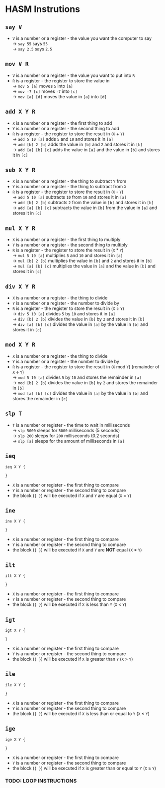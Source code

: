 # HASM Instrutions

## `say V`
- `V` is a number or a register - the value you want the computer to say  
-> `say 55` says `55`  
-> `say 2.5` says `2.5`

## `mov V R`
- `V` is a number or a register - the value you want to put into `R`  
- `R` is a register - the register to store the value in  
-> `mov 5 [a]` moves `5` into `[a]`  
-> `mov -7 [c]` moves `-7` into `[c]`  
-> `mov [a] [d]` moves the value in `[a]` into `[d]`  

## `add X Y R`
- `X` is a number or a register - the first thing to add  
- `Y` is a number or a register - the second thing to add  
- `R` is a register - the register to store the result in (`X` + `Y`)  
-> `add 5 10 [a]` adds `5` and `10` and stores it in `[a]`  
-> `add [b] 2 [b]` adds the value in `[b]` and `2` and stores it in `[b]`  
-> `add [a] [b] [c]` adds the value in `[a]` and the value in `[b]` and stores it in `[c]`  

## `sub X Y R`
- `X` is a number or a register - the thing to subtract `Y` from  
- `Y` is a number or a register - the thing to subtract from `X`  
- `R` is a register - the register to store the result in (`X` - `Y`)  
-> `add 5 10 [a]` subtracts `10` from `10` and stores it in `[a]`  
-> `add [b] 2 [b]` subtracts `2` from the value in `[b]` and stores it in `[b]`  
-> `add [a] [b] [c]` subtracts the value in `[b]` from the value in `[a]` and stores it in `[c]`  

## `mul X Y R`
- `X` is a number or a register - the first thing to multiply  
- `Y` is a number or a register - the second thing to multiply  
- `R` is a register - the register to store the result in (`X` * `Y`)  
-> `mul 5 10 [a]` multiplies `5` and `10` and stores it in `[a]`   
-> `mul [b] 2 [b]` multiplies the value in `[b]` and `2` and stores it in `[b]`  
-> `mul [a] [b] [c]` multiplies the value in `[a]` and the value in `[b]` and stores it in `[c]`  

## `div X Y R`
- `X` is a number or a register - the thing to divide  
- `Y` is a number or a register - the number to divide by  
- `R` is a register - the register to store the result in (`X` ÷ `Y`)  
-> `div 5 10 [a]` divides `5` by `10` and stores it in `[a]`  
-> `div [b] 2 [b]` divides the value in `[b]` by `2` and stores it in `[b]`  
-> `div [a] [b] [c]` divides the value in `[a]` by the value in `[b]` and stores it in `[c]`  

## `mod X Y R`
- `X` is a number or a register - the thing to divide  
- `Y` is a number or a register - the number to divide by  
- `R` is a register - the register to store the result in (`X` mod `Y`) (remainder of `X` ÷ `Y`)  
-> `mod 5 10 [a]` divides `5` by `10` and stores the remainder in `[a]`  
-> `mod [b] 2 [b]` divides the value in `[b]` by `2` and stores the remainder in `[b]`  
-> `mod [a] [b] [c]` divides the value in `[a]` by the value in `[b]` and stores the remainder in `[c]`  

## `slp T`
- `T` is a number or register - the time to wait in milliseconds  
-> `slp 5000` sleeps for `5000` milliseconds (5 seconds)  
-> `slp 200` sleeps for `200` milliseconds (0.2 seconds)  
-> `slp [a]` sleeps for the amount of milliseconds in `[a]`  

## `ieq`
```
ieq X Y {
    
}
```
- `X` is a number or register - the first thing to compare  
- `Y` is a number or register - the second thing to compare  
- the block (`{ }`) will be executed if `X` and `Y` are equal (`X` = `Y`)  

## `ine`
```
ine X Y {

}
```
- `X` is a number or register - the first thing to compare  
- `Y` is a number or register - the second thing to compare  
- the block (`{ }`) will be executed if `X` and `Y` are **NOT** equal (`X` ≠ `Y`)  

## `ilt`
```
ilt X Y {

}
```
- `X` is a number or register - the first thing to compare  
- `Y` is a number or register - the second thing to compare  
- the block (`{ }`) will be executed if `X` is less than `Y` (`X` < `Y`)  

## `igt`
```
igt X Y {

}
```
- `X` is a number or register - the first thing to compare  
- `Y` is a number or register - the second thing to compare  
- the block (`{ }`) will be executed if `X` is greater than `Y` (`X` > `Y`)  

## `ile`
```
ile X Y {

}
```
- `X` is a number or register - the first thing to compare  
- `Y` is a number or register - the second thing to compare  
- the block (`{ }`) will be executed if `X` is less than or equal to `Y` (`X` ≤ `Y`)  

## `ige`
```
ige X Y {

}
```
- `X` is a number or register - the first thing to compare  
- `Y` is a number or register - the second thing to compare  
- the block (`{ }`) will be executed if `X` is greater than or equal to `Y` (`X` ≥ `Y`)  

### TODO: LOOP INSTRUCTIONS

